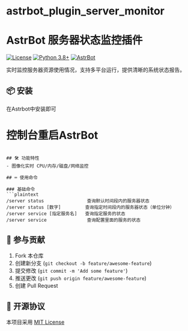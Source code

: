 # astrbot_plugin_server_monitor
# AstrBot 服务器状态监控插件

[![License](https://img.shields.io/badge/License-MIT-green.svg)](https://opensource.org/licenses/MIT)
[![Python 3.8+](https://img.shields.io/badge/Python-3.8%2B-blue.svg)](https://www.python.org/)
[![AstrBot](https://img.shields.io/badge/AstrBot-3.4%2B-orange.svg)](https://github.com/Soulter/AstrBot)

实时监控服务器资源使用情况，支持多平台运行，提供清晰的系统状态报告。



## 📦 安装

在Astrbot中安装即可

# 控制台重启AstrBot
```

## 🛠️ 功能特性
- 图像化实时 CPU/内存/磁盘/网络监控

## ⌨️ 使用命令

### 基础命令
```plaintext
/server status                查询默认时间段内的服务器状态
/server status [数字]         查询指定时间段内的服务器状态（单位分钟）
/server service [指定服务名]   查询指定服务的状态
/server service               查询配置里面的服务的状态
```

## 🤝 参与贡献
1. Fork 本仓库
2. 创建新分支 (`git checkout -b feature/awesome-feature`)
3. 提交修改 (`git commit -m 'Add some feature'`)
4. 推送更改 (`git push origin feature/awesome-feature`)
5. 创建 Pull Request

## 📜 开源协议
本项目采用 [MIT License](LICENSE)
